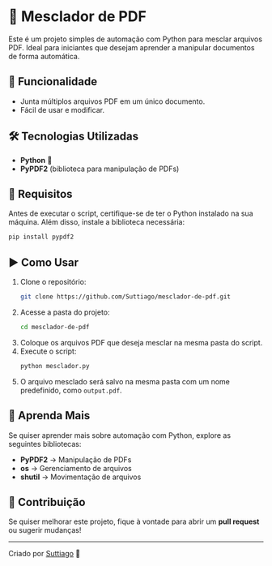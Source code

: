 # 📝 Mesclador de PDF

Este é um projeto simples de automação com Python para mesclar arquivos PDF. Ideal para iniciantes que desejam aprender a manipular documentos de forma automática.

## 🚀 Funcionalidade
- Junta múltiplos arquivos PDF em um único documento.
- Fácil de usar e modificar.

## 🛠️ Tecnologias Utilizadas
- **Python** 🐍
- **PyPDF2** (biblioteca para manipulação de PDFs)

## 📌 Requisitos
Antes de executar o script, certifique-se de ter o Python instalado na sua máquina. Além disso, instale a biblioteca necessária:

```bash
pip install pypdf2
```

## ▶️ Como Usar
1. Clone o repositório:
   ```bash
   git clone https://github.com/Suttiago/mesclador-de-pdf.git
   ```
2. Acesse a pasta do projeto:
   ```bash
   cd mesclador-de-pdf
   ```
3. Coloque os arquivos PDF que deseja mesclar na mesma pasta do script.
4. Execute o script:
   ```bash
   python mesclador.py
   ```
5. O arquivo mesclado será salvo na mesma pasta com um nome predefinido, como `output.pdf`.

## 📖 Aprenda Mais
Se quiser aprender mais sobre automação com Python, explore as seguintes bibliotecas:
- **PyPDF2** → Manipulação de PDFs
- **os** → Gerenciamento de arquivos
- **shutil** → Movimentação de arquivos

## 🤝 Contribuição
Se quiser melhorar este projeto, fique à vontade para abrir um **pull request** ou sugerir mudanças!

---
Criado por [Suttiago](https://github.com/Suttiago) 🚀

